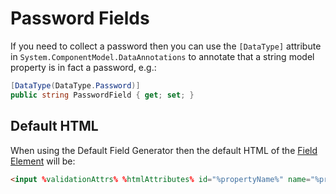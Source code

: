 # Password Fields

If you need to collect a password then you can use the `[DataType]` attribute in `System.ComponentModel.DataAnnotations` to annotate that a string model property is in fact a password, e.g.:

```cs
[DataType(DataType.Password)]
public string PasswordField { get; set; }
```

## Default HTML

When using the Default Field Generator then the default HTML of the [Field Element](field-element.md) will be:

```html
<input %validationAttrs% %htmlAttributes% id="%propertyName%" name="%propertyName%" type="password" value="%value%" />
```
